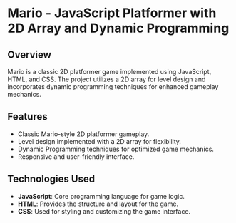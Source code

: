 # Mario - JavaScript Platformer with 2D Array and Dynamic Programming



## Overview

Mario is a classic 2D platformer game implemented using JavaScript, HTML, and CSS. The project utilizes a 2D array for level design and incorporates dynamic programming techniques for enhanced gameplay mechanics.

## Features

- Classic Mario-style 2D platformer gameplay.
- Level design implemented with a 2D array for flexibility.
- Dynamic Programming techniques for optimized game mechanics.
- Responsive and user-friendly interface.

## Technologies Used

- **JavaScript**: Core programming language for game logic.
- **HTML**: Provides the structure and layout for the game.
- **CSS**: Used for styling and customizing the game interface.


